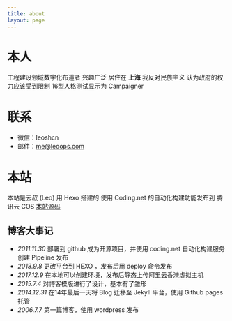 ```yaml
---
title: about
layout: page
---
```

# 本人
工程建设领域数字化布道者 兴趣广泛 居住在  **上海** 
我反对民族主义 认为政府的权力应该受到限制
16型人格测试显示为 Campaigner

# 联系
- 微信：leoshcn
- 邮件：me@leoops.com

# 本站
本站是云叔 (Leo) 用  Hexo 搭建的 使用 Coding.net 的自动化构建功能发布到 腾讯云 COS
[本站源码](https://github.com/leoshcn/leoopsnew)

## 博客大事记
* *2011.11.30*  部署到 github 成为开源项目，并使用 coding.net 自动化构建服务创建 Pipeline 发布
* *2018.9.8*  更改平台到 HEXO ，发布后用 deploy 命令发布
* *2017.12.9*  在本地可以创建环境，发布后静态上传阿里云香港虚拟主机
* *2015.7.4* 对博客模版进行了设计，基本有了雏形
* *2014.12.31*  在14年最后一天将 Blog 迁移至 Jekyll 平台，使用 Github pages 托管
* *2006.7.7* 第一篇博客，使用 wordpress 发布
